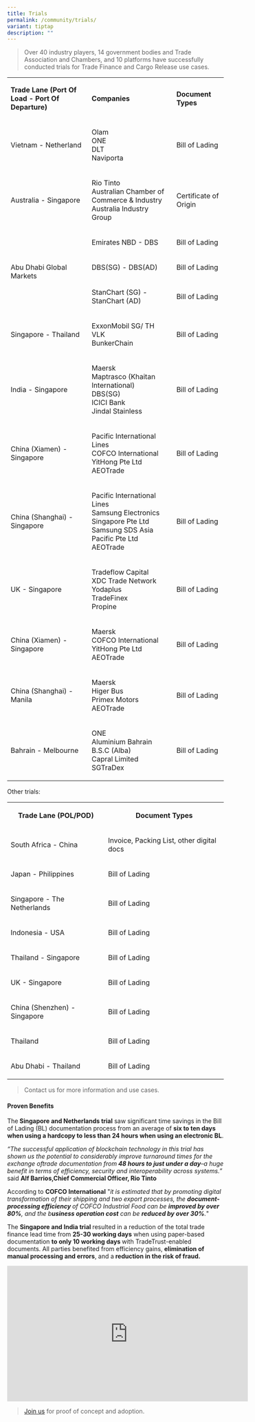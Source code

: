 ```yaml
---
title: Trials
permalink: /community/trials/
variant: tiptap
description: ""
---
```

<p></p>
<blockquote>
<p>Over 40 industry players, 14 government bodies and Trade Association and
Chambers, and 10 platforms have successfully conducted trials for Trade
Finance and Cargo Release use cases.</p>
</blockquote>
<table style="minWidth: 75px">
<colgroup>
<col>
<col>
<col>
</colgroup>
<tbody>
<tr>
<td rowspan="1" colspan="1">
<p><strong>Trade Lane (Port Of Load -  Port Of Departure)</strong>
</p>
</td>
<td rowspan="1" colspan="1">
<p><strong>Companies</strong>
</p>
</td>
<td rowspan="1" colspan="1">
<p><strong>Document Types</strong>
</p>
</td>
</tr>
<tr>
<td rowspan="1" colspan="1">
<p>Vietnam - Netherland</p>
</td>
<td rowspan="1" colspan="1">
<p>Olam
<br>ONE
<br>DLT
<br>Naviporta</p>
</td>
<td rowspan="1" colspan="1">
<p>Bill of Lading</p>
</td>
</tr>
<tr>
<td rowspan="1" colspan="1">
<p>Australia - Singapore</p>
</td>
<td rowspan="1" colspan="1">
<p>Rio Tinto
<br>Australian Chamber of Commerce &amp; Industry
<br>Australia Industry Group</p>
</td>
<td rowspan="1" colspan="1">
<p>Certificate of Origin</p>
</td>
</tr>
<tr>
<td rowspan="3" colspan="1">
<p>Abu Dhabi Global Markets</p>
</td>
<td rowspan="1" colspan="1">
<p>Emirates NBD - DBS</p>
</td>
<td rowspan="1" colspan="1">
<p>Bill of Lading</p>
</td>
</tr>
<tr>
<td rowspan="1" colspan="1">
<p>DBS(SG) - DBS(AD)</p>
</td>
<td rowspan="1" colspan="1">
<p>Bill of Lading</p>
</td>
</tr>
<tr>
<td rowspan="1" colspan="1">
<p>StanChart (SG) - StanChart (AD)</p>
</td>
<td rowspan="1" colspan="1">
<p>Bill of Lading</p>
</td>
</tr>
<tr>
<td rowspan="1" colspan="1">
<p>Singapore - Thailand</p>
</td>
<td rowspan="1" colspan="1">
<p>ExxonMobil SG/ TH
<br>VLK
<br>BunkerChain</p>
</td>
<td rowspan="1" colspan="1">
<p>Bill of Lading</p>
</td>
</tr>
<tr>
<td rowspan="1" colspan="1">
<p>India - Singapore</p>
</td>
<td rowspan="1" colspan="1">
<p>Maersk
<br>Maptrasco (Khaitan International)
<br>DBS(SG)
<br>ICICI Bank
<br>Jindal Stainless</p>
</td>
<td rowspan="1" colspan="1">
<p>Bill of Lading</p>
</td>
</tr>
<tr>
<td rowspan="1" colspan="1">
<p>China (Xiamen) -
<br>Singapore</p>
</td>
<td rowspan="1" colspan="1">
<p>Pacific International Lines
<br>COFCO International
<br>YitHong Pte Ltd
<br>AEOTrade</p>
</td>
<td rowspan="1" colspan="1">
<p>Bill of Lading</p>
</td>
</tr>
<tr>
<td rowspan="1" colspan="1">
<p>China (Shanghai) - Singapore</p>
</td>
<td rowspan="1" colspan="1">
<p>Pacific International Lines
<br>Samsung Electronics Singapore Pte Ltd
<br>Samsung SDS Asia Pacific Pte Ltd
<br>AEOTrade</p>
</td>
<td rowspan="1" colspan="1">
<p>Bill of Lading</p>
</td>
</tr>
<tr>
<td rowspan="1" colspan="1">
<p>UK - Singapore</p>
</td>
<td rowspan="1" colspan="1">
<p>Tradeflow Capital
<br>XDC Trade Network
<br>Yodaplus
<br>TradeFinex
<br>Propine</p>
</td>
<td rowspan="1" colspan="1">
<p>Bill of Lading</p>
</td>
</tr>
<tr>
<td rowspan="1" colspan="1">
<p>China (Xiamen) - Singapore</p>
</td>
<td rowspan="1" colspan="1">
<p>Maersk
<br>COFCO International YitHong Pte Ltd AEOTrade</p>
</td>
<td rowspan="1" colspan="1">
<p>Bill of Lading</p>
</td>
</tr>
<tr>
<td rowspan="1" colspan="1">
<p>China (Shanghai) - Manila</p>
</td>
<td rowspan="1" colspan="1">
<p>Maersk
<br>Higer Bus
<br>Primex Motors
<br>AEOTrade</p>
</td>
<td rowspan="1" colspan="1">
<p>Bill of Lading</p>
</td>
</tr>
<tr>
<td rowspan="1" colspan="1">
<p>Bahrain - Melbourne&nbsp;</p>
</td>
<td rowspan="1" colspan="1">
<p>ONE
<br>Aluminium Bahrain B.S.C (Alba)
<br>Capral Limited
<br>SGTraDex</p>
</td>
<td rowspan="1" colspan="1">
<p>Bill of Lading</p>
</td>
</tr>
</tbody>
</table>
<p></p>
<p>Other trials:</p>
<table style="minWidth: 50px">
<colgroup>
<col>
<col>
</colgroup>
<tbody>
<tr>
<th rowspan="1" colspan="1">
<p>Trade Lane (POL/POD)</p>
</th>
<th rowspan="1" colspan="1">
<p><strong>Document Types</strong>
</p>
</th>
</tr>
<tr>
<td rowspan="1" colspan="1">
<p>South Africa - China</p>
</td>
<td rowspan="1" colspan="1">
<p>Invoice, Packing List, other digital docs</p>
</td>
</tr>
<tr>
<td rowspan="1" colspan="1">
<p>Japan - Philippines</p>
</td>
<td rowspan="1" colspan="1">
<p>Bill of Lading</p>
</td>
</tr>
<tr>
<td rowspan="1" colspan="1">
<p>Singapore - The Netherlands</p>
</td>
<td rowspan="1" colspan="1">
<p>Bill of Lading</p>
</td>
</tr>
<tr>
<td rowspan="1" colspan="1">
<p>Indonesia - USA</p>
</td>
<td rowspan="1" colspan="1">
<p>Bill of Lading</p>
</td>
</tr>
<tr>
<td rowspan="1" colspan="1">
<p>Thailand - Singapore</p>
</td>
<td rowspan="1" colspan="1">
<p>Bill of Lading</p>
</td>
</tr>
<tr>
<td rowspan="1" colspan="1">
<p>UK - Singapore</p>
</td>
<td rowspan="1" colspan="1">
<p>Bill of Lading</p>
</td>
</tr>
<tr>
<td rowspan="1" colspan="1">
<p>China (Shenzhen) - Singapore</p>
</td>
<td rowspan="1" colspan="1">
<p>Bill of Lading</p>
</td>
</tr>
<tr>
<td rowspan="1" colspan="1">
<p>Thailand</p>
</td>
<td rowspan="1" colspan="1">
<p>Bill of Lading</p>
</td>
</tr>
<tr>
<td rowspan="1" colspan="1">
<p>Abu Dhabi - Thailand</p>
</td>
<td rowspan="1" colspan="1">
<p>Bill of Lading</p>
</td>
</tr>
</tbody>
</table>
<p></p>
<blockquote>
<p>Contact us for more information and use cases.</p>
</blockquote>
<h4>Proven Benefits</h4>
<p>The<strong> Singapore and Netherlands trial</strong> saw significant time
savings in the Bill of Lading (BL) documentation process from an average
of <strong>six to ten days when using a hardcopy to less than 24 hours when using an electronic BL</strong>.</p>
<p><em>“The successful application of blockchain technology in this trial has shown us the potential to considerably improve turnaround times for the exchange oftrade documentation from</em><strong><em> 48 hours to just under a day</em></strong><em>–a huge benefit in terms of efficiency, security and interoperability across systems.”</em> said <strong>Alf Barrios,Chief Commercial Officer, Rio Tinto</strong>
</p>
<p>According to <strong>COFCO International</strong> "<em>it is estimated that by promoting digital transformation of their shipping and two export processes, the </em><strong><em>document-processing efficiency </em></strong><em>of COFCO Industrial Food can be </em><strong><em>improved by over 80%</em></strong><em>, and the b</em><strong><em>usiness operation cost</em></strong><em> can be </em><strong><em>reduced by over 30%</em></strong><em>.</em>"</p>
<p></p>
<p>The <strong>Singapore and India trial </strong>resulted in a reduction
of the total trade finance lead time from <strong>25-30 working days</strong> when
using paper-based documentation <strong>to only 10 working days </strong>with
TradeTrust-enabled documents. All parties benefited from efficiency gains, <strong>elimination of manual processing and errors</strong>,
and a<strong> reduction in the risk of fraud.</strong>
</p>
<div class="iframe-wrapper">
<iframe height="315" width="560" allowfullscreen="true" frameborder="0" src="https://www.youtube.com/embed/vbZMPAnQRhM?si=oyb_M6l0UWtEI42j"></iframe>
</div>
<p></p>
<blockquote>
<p><a href="https://form.gov.sg/635f32c5001b2d0011fff09b" rel="noopener noreferrer nofollow" target="_blank">Join us</a> for
proof of concept and adoption.</p>
</blockquote>
<p></p>
<p></p>
<p></p>
<p></p>
<p></p>
<p></p>